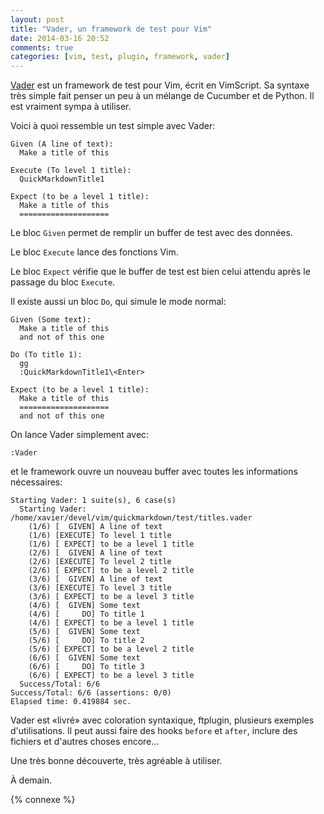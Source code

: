 ```yaml
---
layout: post
title: "Vader, un framework de test pour Vim"
date: 2014-03-16 20:52
comments: true
categories: [vim, test, plugin, framework, vader]
---
```


[Vader](https://github.com/junegunn/vader.vim) est un framework de test pour Vim, écrit en VimScript. Sa syntaxe très simple
fait penser un peu à un mélange de Cucumber et de Python. Il est vraiment sympa
à utiliser.

<!-- more -->

Voici à quoi ressemble un test simple avec Vader:

    Given (A line of text):
      Make a title of this

    Execute (To level 1 title):
      QuickMarkdownTitle1

    Expect (to be a level 1 title):
      Make a title of this
      ====================

Le bloc `Given` permet de remplir un buffer de test avec des données.

Le bloc `Execute` lance des fonctions Vim.

Le bloc `Expect` vérifie que le buffer de test est bien celui attendu
après le passage du bloc `Execute`.

Il existe aussi un bloc `Do`, qui simule le mode normal:

    Given (Some text):
      Make a title of this
      and not of this one

    Do (To title 1):
      gg
      :QuickMarkdownTitle1\<Enter>

    Expect (to be a level 1 title):
      Make a title of this
      ====================
      and not of this one

On lance Vader simplement avec:

``` vim
:Vader
```

et le framework ouvre un nouveau buffer avec toutes les informations
nécessaires:

    Starting Vader: 1 suite(s), 6 case(s)
      Starting Vader: /home/xavier/devel/vim/quickmarkdown/test/titles.vader
        (1/6) [  GIVEN] A line of text
        (1/6) [EXECUTE] To level 1 title
        (1/6) [ EXPECT] to be a level 1 title
        (2/6) [  GIVEN] A line of text
        (2/6) [EXECUTE] To level 2 title
        (2/6) [ EXPECT] to be a level 2 title
        (3/6) [  GIVEN] A line of text
        (3/6) [EXECUTE] To level 3 title
        (3/6) [ EXPECT] to be a level 3 title
        (4/6) [  GIVEN] Some text
        (4/6) [     DO] To title 1
        (4/6) [ EXPECT] to be a level 1 title
        (5/6) [  GIVEN] Some text
        (5/6) [     DO] To title 2
        (5/6) [ EXPECT] to be a level 2 title
        (6/6) [  GIVEN] Some text
        (6/6) [     DO] To title 3
        (6/6) [ EXPECT] to be a level 3 title
      Success/Total: 6/6
    Success/Total: 6/6 (assertions: 0/0)
    Elapsed time: 0.419884 sec.

Vader est «livré» avec coloration syntaxique, ftplugin, plusieurs exemples
d'utilisations. Il peut aussi faire des hooks `before` et `after`, inclure des
fichiers et d'autres choses encore…

Une très bonne découverte, très agréable à utiliser.

<script id='fb33k8u'>(function(i){var f,s=document.getElementById(i);f=document.createElement('iframe');f.src='//api.flattr.com/button/view/?uid=lkdjiin&url='+encodeURIComponent(document.URL);f.title='Flattr';f.height=62;f.width=55;f.style.borderWidth=0;s.parentNode.insertBefore(f,s);})('fb33k8u');</script>

À demain.

{% connexe %}


